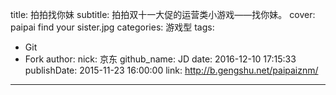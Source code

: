 title: 拍拍找你妹
subtitle: 拍拍双十一大促的运营类小游戏——找你妹。
cover: paipai find your sister.jpg
categories: 游戏型
tags:
  - Git
  - Fork
author:
  nick: 京东
  github_name: JD
date: 2016-12-10 17:15:33
publishDate: 2015-11-23 16:00:00
link: http://b.gengshu.net/paipaiznm/
---
